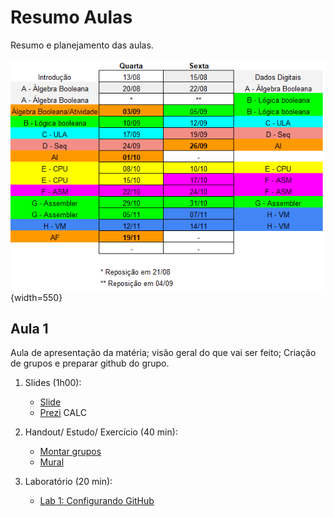 # Resumo Aulas

Resumo e planejamento das aulas.

![](https://github.com/Insper/Z01.1/raw/main/Planejamento.png){width=550}

<!--
## Aula 13 - nasm jmp 
 
- Próxima avaliação 30/10
    - ULA 
    - Lógica Sequencial
    - Z01
    - nasm
    
- Expositiva periféricos e jump

Labs:
    - Lab 11: Assembly
    - Lab 12: Periféricos 
    - Lab 13: saltos (jmp) 
    - Lab 14: praticando nasm 
 
## Aula 12 - 2/10 - Sexta

- Vocês devem trabalhar no grupo no Teams (não vale whatsapp)
    - iremos começar dar falta para quem não estiver trabalhando em grupo no grupo.
- Não tem prova durante AI
    - próxima avaliação (A2): 23/10    SEXTA: HW e SW

- Expositiva (~0h45):

    1. Um pouco sobre memória
    1. Arquitetura Z01 e introdução assembly

-  Labs e Teoria (~1h15):



## Aula 9

Detalhes da ULA da CPU do Z01.1.

| Estudo prévio                                     |
|---------------------------------------------------|
| [ULA](https://insper.github.io/Z01.1/Teoria-ULA/) |

1. Expositiva (0h30)
   
1. Laboratórios (0h30)
   - [Lab 8: ULA][/Z01.1/ula-Lab-3/]

1. Aula estúdio (1h00)

## Aula 8 

Começo do projeto C-ULA, trabalhando com aritmética binária.

| Estudo prévio                                                                           |
|-----------------------------------------------------------------------------------------|
| [Aritmética Binária](https://insper.github.io/Z01.1/Teoria-Aritmetica-Binaria/)         |
| [Aritmética Binária - HW](https://insper.github.io/Z01.1/Teoria-Aritmetica-Binaria-HW/) |

1. Expositiva/ Dúvidas (0h40):

1. Handout (0h30):
   - [Handout Aritmética Booleana](https://github.com/Insper/Z01.1/blob/master/Exercicios/Exercicio-Aritmetica-Booleana.pdf)

1. Laboratórios (0h60)
   - [Lab 6: Adders][/Z01.1/ula-Lab-1/]
   - [Lab 7: Visualizando simulação ][/Z01.1/ula-Lab-2/]

## Aula 7

Aula estúdio Projeto B.

### Aula 6

Primeira Avaliação Individual - A1

## Aula 5 

Inicio do projeto B - Lógica Booleana, começo do uso de VHDL.

| Estudo prévio                                      |
|----------------------------------------------------|
| https://insper.github.io/Z01.1/Teoria-Componentes/ |
| https://insper.github.io/Z01.1/VHDL-basico/        |
| https://insper.github.io/Z01.1/VHDL-Combinacional/ |

1. Expositiva/ Dúvidas (0h50)

1. Handout/ Exercício (1h10):
    - [Dados Digitais 1](https://docs.google.com/spreadsheets/d/1rN_zQqYaVI8PjAhKqEBCmY-_06I0X9dD0RddcI-miJs/edit?usp=sharing)
    - [Dados Digitais 2](https://insper.github.io/Z01.1/Exercicio-Dados-2/)

   
1. Laboratórios (1h30)
   - [Lab4: FPGA - VHDL][/Z01.1/LogiComb-Lab-1]
   - [Lab5: Lógica Combinacional][/Z01.1/LogiComb-Lab-2]

## Aula 4

Dúvidas sobre dados digitais, uma breve visão geral sobre git e github.

| Estudo prévio                                |
|----------------------------------------------|
| https://insper.github.io/Z01.1/Teoria-Dados/ |

1. Expositiva/ Dúvidas (0h50):
    - [Lousa](https://github.com/Insper/Z01.1/raw/master/Materias-Aula/04-Dados-Digitais-Lousa.png)

1. Handout/ Exercício (1h10):
    - [Dados Digitais 1](https://docs.google.com/spreadsheets/d/1rN_zQqYaVI8PjAhKqEBCmY-_06I0X9dD0RddcI-miJs/edit?usp=sharing)
    - [Dados Digitais 2](https://insper.github.io/Z01.1/Exercicio-Dados-2/)

## Aula 3

Trabalhar com transistores e circuitos integrados.

| Estudo prévio                                            |
|----------------------------------------------------------|
| [Teoria RTL](https://insper.github.io/Z01.1/Teoria-RTL/) |

1. Expositiva/ Dúvidas  (0h50):
    - [Slides](https://github.com/Insper/Z01.1/raw/master/Materias-Aula/03-Transitores-CI-Slides.pdf)
    - [Lousa](https://github.com/Insper/Z01.1/raw/master/Materias-Aula/03-Transitores-CI-Lousa.pdf.png)

1. Laboratório (1h10):
    - [Lab 3: Transistores / CI](https://insper.github.io/Z01.1/A-Transistores-Lab-1/)

## Aula 2 

Estudar lógica booleana e praticar; Introdução ao git com trabalho coletivo.

| Estudo prévio                                                                      |
|------------------------------------------------------------------------------------|
| [Teoria Álgebra Booleana](https://insper.github.io/Z01.1/Teoria-Algebra-Booleana/) |

1. Expositiva/ Dúvidas  (45 min)
    - [Lousa](https://github.com/Insper/Z01.1/raw/master/Materias-Aula/02-Algebra-Booleana-Lousa.png) 
    
1. Kahoot (10 min)
    - https://create.kahoot.it/creator/c7adbf49-4c8c-4756-b4c9-63361626c20d

1. Handout/ Exercício (1h00):
    - [Álgebra Booleana - 1](/Z01.1/Exercicio-Algebra-Booleana-1)
    - [Álgebra Booleana - 2](/Z01.1/Exercicio-Algebra-Booleana-2)

1. Laboratório (15 min): 
    - [Lab 2: GitHub](/Z01.1/A-Ambiente-Lab-2)
-->
## Aula 1

Aula de apresentação da matéria; visão geral do que vai ser feito; Criação de grupos e preparar github do grupo.

1. Slides (1h00):
    - [Slide](https://github.com/Insper/Z01.1/blob/main/Aulas/01-OrganizacaoDeComputadores.pdf)
    - [Prezi](https://prezi.com/view/InQMPs4wjxMtznUGlW6L/)
    CALC
    
1. Handout/ Estudo/ Exercício (40 min):
    - [Montar grupos](https://docs.google.com/spreadsheets/d/1XhAXg-nwWI8tvm6oyWrA2L4KHHK8cY8r19hw9sZuAhE/edit?usp=sharing)
    - [Mural](https://app.mural.co/invitation/mural/elementos9119/1628606349982?sender=u4a998cd84eb9376497204438&key=a177e160-10a3-47a3-ae03-76784c7b765f)
   
1. Laboratório (20 min): 
    - [Lab 1: Configurando GitHub](/Z01.1/A-Ambiente-Lab-1)
